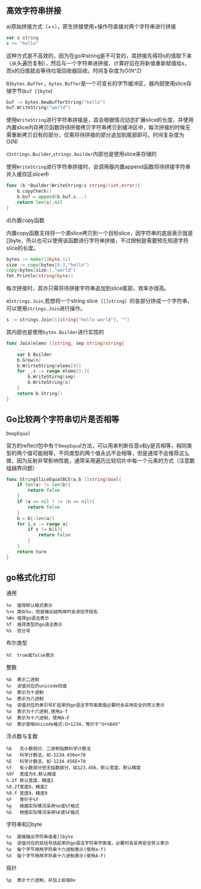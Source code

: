 ## 高效字符串拼接

a)原始拼接方式（+=），原生拼接使用+操作符直接对两个字符串进行拼接

```go
var s string
s += "hello"
```

这种方式是不高效的，因为在go中string是不可变的，其拼接先得将s的值取下来（从头遍历复制），然后与一个字符串进拼接，计算好后在将新值重新赋值给s，而s的旧值就会等待垃圾回收器回收。时间复杂度为O(N^2)

b)`bytes.Buffer`，`bytes.Buffer`是一个可变长的字节缓冲区，器内部使用slice存储字节(`buf []byte`)

```go
buf := bytes.NewBufferString("hello")
buf.WriteString("world")
```

使用`WriteString`进行字符串拼接是，其会根据情况动态扩展slice的长度，并使用内置slice内存拷贝函数将待拼接拷贝字符串拷贝到缓冲区中，每次拼接的时候无需重新拷贝旧有的部分，仅需将待拼接的部分追加到尾部即可。时间复杂度为O(N)

c)`strings.Builder`,`strings.builder`内部也是使用slice来存储的

使用`WriteString`进行字符串拼接时，会调用器内置append函数将待拼接字符串并入缓存区slice中

 ```go
 func (b *Builder)WriteString(s string)(int,error){
     b.copyCheck()
     b.buf = append(b.buf,s...)
     return len(s),nil
 }
 ```

d)内置copy函数

内置copy函数支持将一个源slice拷贝到一个目标slice，因字符串的底层表示就是[]byte，所以也可以使用该函数进行字符串拼接，不过限制是需要预先知道字符slice的长度。

```go
bytes := make([]byte,11)
size := copy(bytes[0:],"hello")
copy(bytes[size:],"world")
fmt.Println(string(byte))
```

每次拼接时，其亦只需将待拼接字符串追加到slice尾部，效率亦很高。

e)`strings.Join`,若想将一个string slice（`[]string`）的各部分拼成一个字符串，可以使用`strings.Join`进行操作。

```go
s := strings.Join([]string{"hello world"}, "")
```

其内部也是使用`bytes.Builder`进行实现的

```go
func Join(elems []string, sep string)string{
    ...
    var b Builder
    b.Grow(n)
    b.WrirteString(elems[0])
    for _,s := range elems[1:]{
        b.WriteStirng(sep)
        b.WriteString(s)
    }
    return b.String()
}
```

## Go比较两个字符串切片是否相等

`DeepEqual`

官方的reflect包中有个`DeepEqua`l方法，可以用来判断任意x和y是否相等，相同类型的两个值可能相等，不同类型的两个值永远不会相等，但是通常不会推荐这么做，因为反射非常影响性能，通常采用遍历比较切片中每一个元素的方式（注意数组越界问题）

```go
func StringSliceEqualBCE(a,b []string)bool{
    if len(a) != len(b){
        return false
    }
    if (a == nil ) != (n == nil){
        return false
    }
    b = b[:len(a)]
    for i,v := range a{
        if v != b[i]{
            return false
        }
    }
    return ture
}
```

## go格式化打印

通用

```
%v  值得默认格式表示
%+v 类似%v，但是输出结构体时会添加字段名
%#v 值得go语法表示
%T  值得类型的go语法表示
%%  百分号
```

布尔类型

```
%t  true或false表示
```

整数

```
%b  表示二进制
%c  该值对应的unicode码值
%d  表示为十进制
%o  表示为八进制
%q  该值对应的单引号扩起来的go语法字符串面值必要时会采用安全的转义表示
%x  表示为十六进制,使用a-f
%X  表示为十六进制，使用A-F
%U  表示使用Unicode格式:U+1234，等价于"U+%04X"
```

浮点数与复数

```
%b   无小数部分、二进制指数科学计数法
%e   科学计数法，如-1234.456e+78
%E   科学计数法，如-1234.456E+78
%f   有小数部分但无指数部分，如123.456，默认宽度，默认精度
%9f  宽度为9,默认精度
%.2f 默认宽度，精度2
%9.2f宽度9，精度2
%9.f 宽度9，精度0
%F   等价于%f
%g   根据实际情况采用%e或%f格式
%G   根据实际情况采用%E或%F格式
```

字符串和[]byte

```
%s  直接输出字符串或者[]byte
%q  该值对应的双括号括起来的go语法字符串字面值，必要时会采用安全转义表示
%x  每个字节用两字符串十六进制表示(使用a-f)
%X  每个字节用两字符串十六进制表示(使用A-F)
```

指针

```
%p  表示十六进制，并加上前缀0x
```


